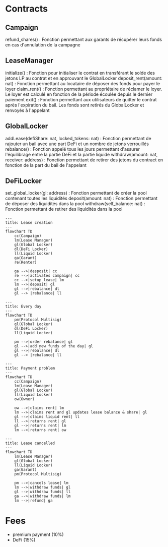 # Contracts

## Campaign
refund_shares() : Fonction permettant aux garants de récupérer leurs fonds en cas d'annulation de la campagne

## LeaseManager
initialize() : Fonction pour initialiser le contrat en transférant le solde des jetons LP au contrat et en approuvant le GlobalLocker
deposit_rent(amount: nat) : Fonction permettant au locataire de déposer des fonds pour payer le loyer
claim_rent() : Fonction permettant au propriétaire de réclamer le loyer. Le loyer est calculé en fonction de la période écoulée depuis le dernier paiement
exit() : Fonction permettant aux utilisateurs de quitter le contrat après l'expiration du bail. Les fonds sont retirés du GlobalLocker et renvoyés à l'appelant

## GlobalLocker
addLease(defiShare: nat, locked_tokens: nat) : Fonction permettant de rajouter un bail avec une part DeFi et un nombre de jetons verrouillés
rebalance() : Fonction appelé tous les jours permettant d'assurer l'équilibrage entre la partie DeFi et la partie liquide
withdraw(amount: nat, receiver: address) : Fonction permettant de retirer des jetons du contract en fonction de la part du bail de l'appelant

## DeFiLocker
set_global_locker(gl: address) : Fonction permettant de créer la pool contenant toutes les liquidités
deposit(amount: nat) : Fonction permettant de déposer des liquidités dans la pool
withdraw(self_balance: nat) : Fonction permettant de retirer des liquidités dans la pool 

```mermaid
---
title: Lease creation
---
flowchart TD
    cc(Campaign)
    lm(Lease Manager)
    gl(Global Locker)
    dl(DeFi Locker)
    ll(Liquid Locker)
    ga(Garant)
    re(Renter)

    ga -->|desposit| cc
    re -->|activates campaign| cc
    cc -->|setup lease| lm
    lm -->|deposit| gl
    gl -->|rebalance| dl
    gl --> |rebalance| ll

```

```mermaid
---
title: Every day
---
flowchart TD
    pm(Protocol Multisig)
    gl(Global Locker)
    dl(DeFi Locker)
    ll(Liquid Locker)

    pm -->|order rebalance| gl
    gl -->|add new funds of the day| gl
    gl -->|rebalance| dl
    gl --> |rebalance| ll

```

```mermaid
---
title: Payment problem
---
flowchart TD
    cc(Campaign)
    lm(Lease Manager)
    gl(Global Locker)
    ll(Liquid Locker)
    ow(Owner)

    ow -->|claims rent| lm
    lm -->|claims rent and gl updates lease balance & share| gl
    gl -->|claims liquid rent| ll
    ll -->|returns rent| gl
    gl -->|returns rent| lm
    lm -->|returns rent| ow
```

```mermaid
---
title: Lease cancelled
---
flowchart TD
    lm(Lease Manager)
    gl(Global Locker)
    ll(Liquid Locker)
    ga(Garant)
    pm(Protocol Multisig)

    pm -->|cancels lease| lm
    lm -->|withdraw funds| gl
    gl -->|withdraw funds| ll
    ga -->|withdraw funds| lm
    lm -->|refund| ga

```

# Fees

- premium payment (10%)
- DeFi (15%)
